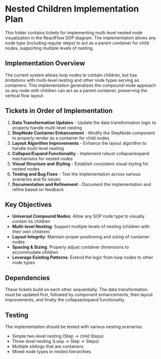 # Nested Children Implementation Plan

This folder contains tickets for implementing multi-level nested node visualization in the ReactFlow SOP diagram. The implementation allows any node type (including regular steps) to act as a parent container for child nodes, supporting multiple levels of nesting.

## Implementation Overview

The current system allows loop nodes to contain children, but has limitations with multi-level nesting and other node types serving as containers. This implementation generalizes the compound-node approach so any node with children can act as a parent container, preserving the vertical flow layout.

## Tickets in Order of Implementation

1. **Data Transformation Updates** - Update the data transformation logic to properly handle multi-level nesting
2. **StepNode Container Enhancement** - Modify the StepNode component to properly render as a container for child nodes
3. **Layout Algorithm Improvements** - Enhance the layout algorithm to handle multi-level nesting
4. **Collapse/Expand Functionality** - Implement robust collapse/expand mechanisms for nested nodes
5. **Visual Structure and Styling** - Establish consistent visual styling for nested nodes
6. **Testing and Bug Fixes** - Test the implementation across various scenarios and fix issues
7. **Documentation and Refinement** - Document the implementation and refine based on feedback

## Key Objectives

- **Universal Compound Nodes**: Allow any SOP node type to visually contain its children
- **Multi-level Nesting**: Support multiple levels of nesting (children with their own children)
- **Layout Integrity**: Maintain proper positioning and sizing of container nodes
- **Spacing & Sizing**: Properly adjust container dimensions to accommodate children
- **Leverage Existing Patterns**: Extend the logic from loop nodes to other node types

## Dependencies

These tickets build on each other sequentially. The data transformation must be updated first, followed by component enhancements, then layout improvements, and finally the collapse/expand functionality.

## Testing

The implementation should be tested with various nesting scenarios:
- Simple two-level nesting (Step -> child Steps)
- Three-level nesting (Loop -> Step -> Steps)
- Multiple siblings that are containers
- Mixed node types in nested hierarchies 